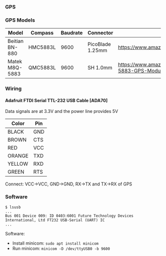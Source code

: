 
### GPS

### GPS Models

| Model | Compass | Baudrate | Connector | Link | 
| - | - | - | - | - |
| Beitian BN-880 | HMC5883L | 9600 | PicoBlade 1.25mm | https://www.amazon.com/gp/product/B078Y6323W |
| Matek M8Q-5883 | QMC5883L | 9600 | SH 1.0mm | https://www.amazon.com/Matek-Systems-M8Q-5883-GPS-Module/dp/B07KC6QVW9 |

### Wiring

#### Adafruit FTDI Serial TTL-232 USB Cable [ADA70]

Data signals are at 3.3V and the power line provides 5V

| Color | Pin |
| - | - |
| BLACK  | GND |
| BROWN  | CTS |
| RED    | VCC |
| ORANGE | TXD |
| YELLOW | RXD |
| GREEN  | RTS |

Connect: VCC->VCC, GND->GND, RX->TX and TX->RX of GPS

### Software

```
$ lsusb
...
Bus 001 Device 009: ID 0403:6001 Future Technology Devices International, Ltd FT232 USB-Serial (UART) IC
...
```

Software:

- Install minicom: `sudo apt install minicom`
- Run minicom: `minicom -D /dev/ttyUSB0 -b 9600`



